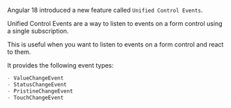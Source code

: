 Angular 18 introduced a new feature called `Unified Control Events`. 

Unified Control Events are a way to listen to events on a form control using a single subscription. 

This is useful when you want to listen to events on a form control and react to them. 

It provides the following event types:

```typescript
- ValueChangeEvent 
- StatusChangeEvent
- PristineChangeEvent
- TouchChangeEvent
```